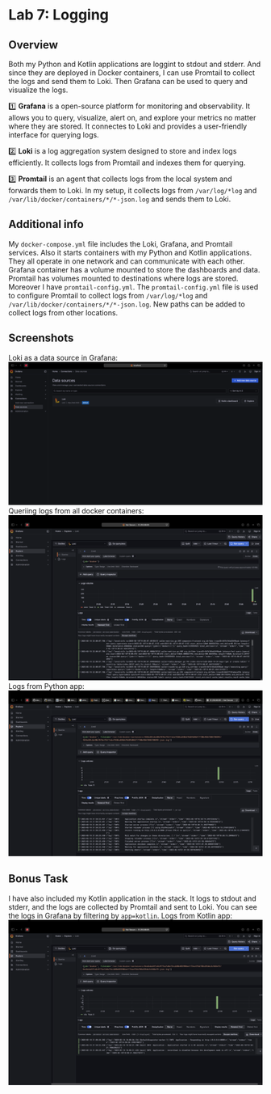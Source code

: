 # Lab 7: Logging

## Overview

Both my Python and Kotlin applications are loggint to stdout and stderr. And since they are deployed in Docker containers, I can use Promtail to collect the logs and send them to Loki. Then Grafana can be used to query and visualize the logs.

1️⃣ **Grafana** is a open-source platform for monitoring and observability. It allows you to query, visualize, alert on, and explore your metrics no matter where they are stored. It connectes to Loki and provides a user-friendly interface for querying logs.

2️⃣ **Loki** is a log aggregation system designed to store and index logs efficiently. It collects logs from Promtail and indexes them for querying.

3️⃣ **Promtail** is an agent that collects logs from the local system and forwards them to Loki. In my setup, it collects logs from `/var/log/*log` and `/var/lib/docker/containers/*/*-json.log` and sends them to Loki.

## Additional info

My `docker-compose.yml` file includes the Loki, Grafana, and Promtail services. Also it starts containers with my Python and Kotlin applications. They all operate in one network and can communicate with each other. Grafana container has a volume mounted to store the dashboards and data.
Promtail has volumes mounted to destinations where logs are stored.
Moreover I have `promtail-config.yml`. The `promtail-config.yml` file is used to configure Promtail to collect logs from `/var/log/*log` and `/var/lib/docker/containers/*/*-json.log`. New paths can be added to collect logs from other locations.

## Screenshots

Loki as a data source in Grafana:
![loki](images/loki.png)
Queriing logs from all docker containers:
![docker1](images/docker1.png)
Logs from Python app:
![docker2](images/docker2.png)

## Bonus Task

I have also included my Kotlin application in the stack. It logs to stdout and stderr, and the logs are collected by Promtail and sent to Loki. You can see the logs in Grafana by filtering by `app=kotlin`.
Logs from Kotlin app:
![kotlin](images/kotlin.png)

